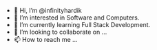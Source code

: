 - 👋 Hi, I’m @infinityhardik
- 👀 I’m interested in Software and Computers.
- 🌱 I’m currently learning Full Stack Development. 
- 💞️ I’m looking to collaborate on ...
- 📫 How to reach me ...

<!---
infinityhardik/infinityhardik is a ✨ special ✨ repository because its `README.md` (this file) appears on your GitHub profile.
You can click the Preview link to take a look at your changes.
--->
